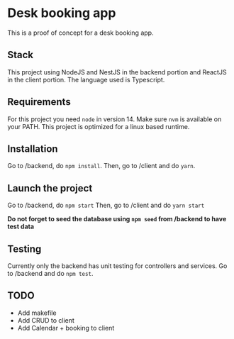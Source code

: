 # Desk booking app

This is a proof of concept for a desk booking app.

## Stack

This project using NodeJS and NestJS in the backend portion and ReactJS in the client portion.
The language used is Typescript.

## Requirements

For this project you need `node` in version 14.
Make sure `nvm` is available on your PATH.
This project is optimized for a linux based runtime.

## Installation

Go to /backend, do `npm install`.
Then, go to /client and do `yarn`.

## Launch the project

Go to /backend, do `npm start`
Then, go to /client and do `yarn start`

**Do not forget to seed the database using `npm seed` from /backend to have test data**

## Testing

Currently only the backend has unit testing for controllers and services.
Go to /backend and do `npm test`.

## TODO

- Add makefile
- Add CRUD to client
- Add Calendar + booking to client
